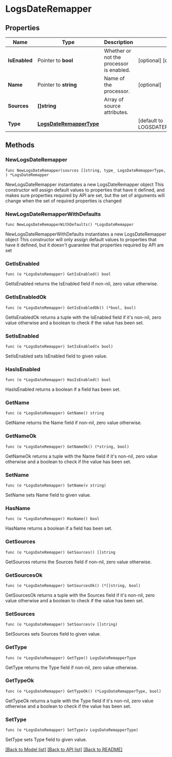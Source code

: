 # LogsDateRemapper

## Properties

Name | Type | Description | Notes
---- | ---- | ----------- | ------
**IsEnabled** | Pointer to **bool** | Whether or not the processor is enabled. | [optional] [default to false]
**Name** | Pointer to **string** | Name of the processor. | [optional] 
**Sources** | **[]string** | Array of source attributes. | 
**Type** | [**LogsDateRemapperType**](LogsDateRemapperType.md) |  | [default to LOGSDATEREMAPPERTYPE_DATE_REMAPPER]

## Methods

### NewLogsDateRemapper

`func NewLogsDateRemapper(sources []string, type_ LogsDateRemapperType, ) *LogsDateRemapper`

NewLogsDateRemapper instantiates a new LogsDateRemapper object
This constructor will assign default values to properties that have it defined,
and makes sure properties required by API are set, but the set of arguments
will change when the set of required properties is changed

### NewLogsDateRemapperWithDefaults

`func NewLogsDateRemapperWithDefaults() *LogsDateRemapper`

NewLogsDateRemapperWithDefaults instantiates a new LogsDateRemapper object
This constructor will only assign default values to properties that have it defined,
but it doesn't guarantee that properties required by API are set

### GetIsEnabled

`func (o *LogsDateRemapper) GetIsEnabled() bool`

GetIsEnabled returns the IsEnabled field if non-nil, zero value otherwise.

### GetIsEnabledOk

`func (o *LogsDateRemapper) GetIsEnabledOk() (*bool, bool)`

GetIsEnabledOk returns a tuple with the IsEnabled field if it's non-nil, zero value otherwise
and a boolean to check if the value has been set.

### SetIsEnabled

`func (o *LogsDateRemapper) SetIsEnabled(v bool)`

SetIsEnabled sets IsEnabled field to given value.

### HasIsEnabled

`func (o *LogsDateRemapper) HasIsEnabled() bool`

HasIsEnabled returns a boolean if a field has been set.

### GetName

`func (o *LogsDateRemapper) GetName() string`

GetName returns the Name field if non-nil, zero value otherwise.

### GetNameOk

`func (o *LogsDateRemapper) GetNameOk() (*string, bool)`

GetNameOk returns a tuple with the Name field if it's non-nil, zero value otherwise
and a boolean to check if the value has been set.

### SetName

`func (o *LogsDateRemapper) SetName(v string)`

SetName sets Name field to given value.

### HasName

`func (o *LogsDateRemapper) HasName() bool`

HasName returns a boolean if a field has been set.

### GetSources

`func (o *LogsDateRemapper) GetSources() []string`

GetSources returns the Sources field if non-nil, zero value otherwise.

### GetSourcesOk

`func (o *LogsDateRemapper) GetSourcesOk() (*[]string, bool)`

GetSourcesOk returns a tuple with the Sources field if it's non-nil, zero value otherwise
and a boolean to check if the value has been set.

### SetSources

`func (o *LogsDateRemapper) SetSources(v []string)`

SetSources sets Sources field to given value.


### GetType

`func (o *LogsDateRemapper) GetType() LogsDateRemapperType`

GetType returns the Type field if non-nil, zero value otherwise.

### GetTypeOk

`func (o *LogsDateRemapper) GetTypeOk() (*LogsDateRemapperType, bool)`

GetTypeOk returns a tuple with the Type field if it's non-nil, zero value otherwise
and a boolean to check if the value has been set.

### SetType

`func (o *LogsDateRemapper) SetType(v LogsDateRemapperType)`

SetType sets Type field to given value.



[[Back to Model list]](../README.md#documentation-for-models) [[Back to API list]](../README.md#documentation-for-api-endpoints) [[Back to README]](../README.md)


